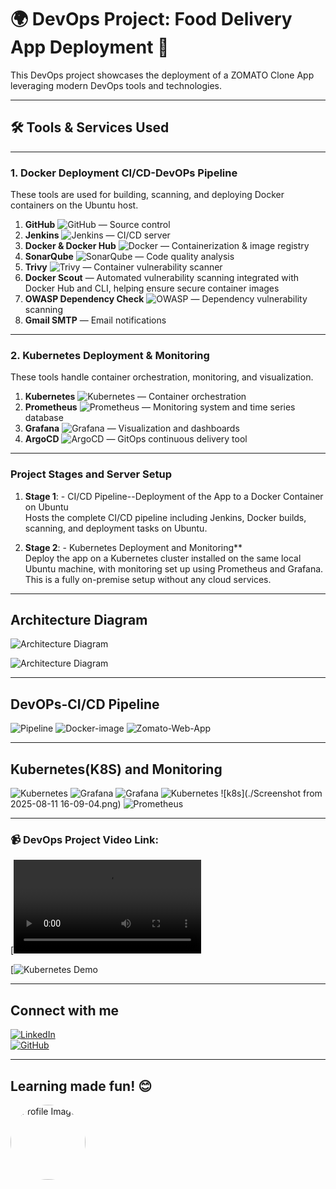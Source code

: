 # 🌍 DevOps Project: Food Delivery App Deployment 🍔

This DevOps project showcases the deployment of a ZOMATO Clone App leveraging modern DevOps tools and technologies.

---
## 🛠️ Tools & Services Used

---

### 1. Docker Deployment CI/CD-DevOPs Pipeline
These tools are used for building, scanning, and deploying Docker containers on the Ubuntu host.

1. **GitHub** ![GitHub](https://img.shields.io/badge/GitHub-181717?style=flat-square&logo=github&logoColor=white) — Source control  
2. **Jenkins** ![Jenkins](https://img.shields.io/badge/Jenkins-D24939?style=flat-square&logo=jenkins&logoColor=white) — CI/CD server  
3. **Docker & Docker Hub** ![Docker](https://img.shields.io/badge/Docker-2496ED?style=flat-square&logo=docker&logoColor=white) — Containerization & image registry  
4. **SonarQube** ![SonarQube](https://img.shields.io/badge/SonarQube-4E9BCD?style=flat-square&logo=sonarqube&logoColor=white) — Code quality analysis  
5. **Trivy** ![Trivy](https://img.shields.io/badge/Trivy-00979D?style=flat-square&logo=trivy&logoColor=white) — Container vulnerability scanner  
6. **Docker Scout** — Automated vulnerability scanning integrated with Docker Hub and CLI, helping ensure secure container images  
7. **OWASP Dependency Check** ![OWASP](https://img.shields.io/badge/OWASP-000000?style=flat-square&logo=owasp&logoColor=white) — Dependency vulnerability scanning  
8. **Gmail SMTP** — Email notifications

---

### 2. Kubernetes Deployment & Monitoring
These tools handle container orchestration, monitoring, and visualization.

1. **Kubernetes** ![Kubernetes](https://img.shields.io/badge/Kubernetes-326CE5?style=flat-square&logo=kubernetes&logoColor=white) — Container orchestration  
2. **Prometheus** ![Prometheus](https://img.shields.io/badge/Prometheus-E6522C?style=flat-square&logo=prometheus&logoColor=white) — Monitoring system and time series database  
3. **Grafana** ![Grafana](https://img.shields.io/badge/Grafana-F46800?style=flat-square&logo=grafana&logoColor=white) — Visualization and dashboards  
4. **ArgoCD** ![ArgoCD](https://img.shields.io/badge/ArgoCD-EF7B4D?style=flat-square&logo=argo&logoColor=white) — GitOps continuous delivery tool

---

### Project Stages and Server Setup

1. **Stage 1**: - CI/CD Pipeline--Deployment of the App to a Docker Container on Ubuntu  
  Hosts the complete CI/CD pipeline including Jenkins, Docker builds, scanning, and deployment tasks on Ubuntu.

2. **Stage 2**: - Kubernetes Deployment and Monitoring**  
   Deploy the app on a Kubernetes cluster installed on the same local Ubuntu machine, with monitoring set up using Prometheus and Grafana. This is a fully on-premise setup without any cloud services.
   

---   
   
## Architecture Diagram

![Architecture Diagram](./image.png)

![Architecture Diagram](./Zomato-App-CICD.png)

---

## DevOPs-CI/CD Pipeline 

![Pipeline ](./Jenkins-Pipeline.png)
![Docker-image](./Docker-Images.png)
![Zomato-Web-App](./Zomato-App.png)

---

## Kubernetes(K8S) and Monitoring

![Kubernetes](./K8S.png)
![Grafana](./Grafana.png)
![Grafana](./Kubelet.png)
![Kubernetes](./K8s-API.png)
![k8s](./Screenshot from 2025-08-11 16-09-04.png)
![Prometheus](./Prometheus.png)


---

### 📹 DevOps Project Video Link:  
[![Docker CI/CD Demo](./Docker-cicd.webm)

[![Kubernetes Demo](./k8s.webcam)

---

## Connect with me

[![LinkedIn](https://img.shields.io/badge/LinkedIn-0077B5?style=flat-square&logo=linkedin&logoColor=white)](https://www.linkedin.com/in/kastro-kiran/)  
[![GitHub](https://img.shields.io/badge/GitHub-181717?style=flat-square&logo=github&logoColor=white)](https://github.com/MaheshBabu-DevOps)

---

## Learning made fun! 😊

<img src="./DevOPs-Engineer.png" alt="Profile Image" width="120" height="120" style="border-radius:50%;" />






















